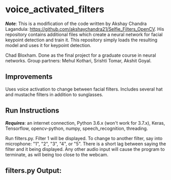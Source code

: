 # voice_activated_filters
***Note***: This is a modification of the code written by Akshay Chandra Lagandula: https://github.com/akshaychandra21/Selfie_Filters_OpenCV. His repository contains additional files which create a neural network for facial keypoint detection and train it. This repository simply loads the resulting model and uses it for keypoint detection.

Chad Bloxham. Done as the final project for a graduate course in neural networks. 
Group partners: Mehul Kothari, Srishti Tomar, Akshit Goyal.

## Improvements
Uses voice activation to change between facial filters. Includes several hat and mustache filters in addition to sunglasses.

## Run Instructions
***Requires***: an internet connection, Python 3.6.x (won't work for 3.7.x), Keras, Tensorflow, opencv-python, numpy, speech_recognition, threading.

Run filters.py. Filter 1 will be displayed. To change to another filter, say into microphone: "1", "2", "3", "4", or "5". There is a short lag between saying the filter and it being displayed. Any other audio input will cause the program to terminate, as will being too close to the webcam.

## filters.py Output:

<a href="https://imgflip.com/gif/38c6ly"><img src="https://i.imgflip.com/38c6ly.gif" title=""/></a>
